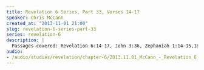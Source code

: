 ```yaml
--- 
title: Revelation 6 Series, Part 33, Verses 14-17
speaker: Chris McCann
created_at: "2013-11-01 21:00"
slug: revelation-6-series-part-33
series: revelation-6
description: |
  Passages covered: Revelation 6:14-17, John 3:36, Zephaniah 1:14-15,18, Acts 17:31, Psalm 1:4-5, Psalm 130:3, Romans 5:2, Romans 14:4, 2 Corinthians 5:5-10, Malachi 3:2-3, Malachi 4:1, Zechariah 13:8-9, Ephesians 6:11-14.
audio: 
- /audio/studies/revelation/chapter-6/2013.11.01_McCann_-_Revelation_6_Series_Part_33.yaml
---
```

